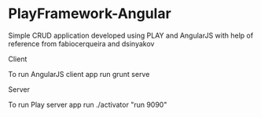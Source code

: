 # PlayFramework-Angular

Simple CRUD application developed using PLAY and AngularJS with help of reference from fabiocerqueira and dsinyakov


Client

To run AngularJS client app run grunt serve

Server

To run Play server app run ./activator "run 9090"
